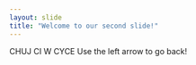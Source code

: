 ```yaml
---
layout: slide
title: "Welcome to our second slide!"
---
```

CHUJ CI W CYCE
Use the left arrow to go back!
